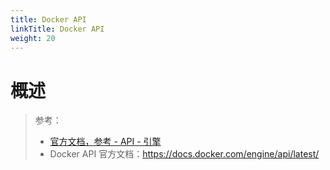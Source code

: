 ```yaml
---
title: Docker API
linkTitle: Docker API
weight: 20
---
```


# 概述

> 参考：
>
> - [官方文档，参考 - API - 引擎](https://docs.docker.com/reference/api/engine/)
> - Docker API 官方文档：<https://docs.docker.com/engine/api/latest/>
